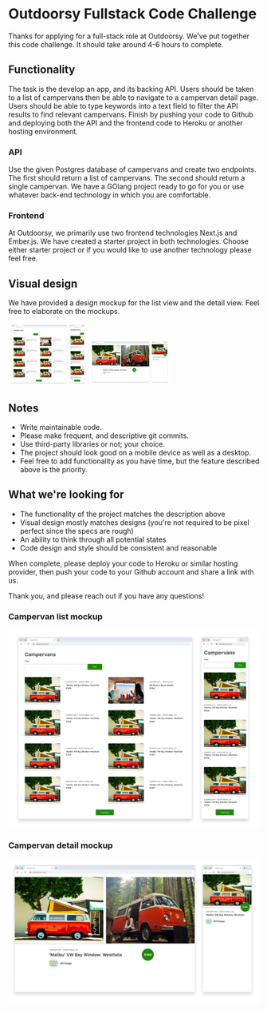 # Outdoorsy Fullstack Code Challenge

Thanks for applying for a full-stack role at Outdoorsy. We've put together this code challenge. It should take around 4-6 hours to complete.

## Functionality
The task is the develop an app, and its backing API.  Users should be taken to a list of campervans then be able to navigate to a campervan detail page. Users should be able to type keywords into a text field to filter the API results to find relevant campervans. Finish by pushing your code to Github and deploying both the API and the frontend code to Heroku or another hosting environment.

### API
Use the given Postgres database of campervans and create two endpoints. The first should return a list of campervans. The second should return a single campervan. We have a GOlang project ready to go for you or use whatever back-end technology in which you are comfortable.

### Frontend
At Outdoorsy, we primarily use two frontend technologies Next.js and Ember.js. We have created a starter project in both technologies. Choose either starter project or if you would like to use another technology please feel free.

## Visual design
We have provided a design mockup for the list view and the detail view. Feel free to elaborate on the mockups.

![visual-designs/list-view.jpg](./visual-designs/list-view-sm.jpg)
![visual-designs/detail-view.jpg](./visual-designs/detail-view-sm.jpg)

## Notes
- Write maintainable code.
- Please make frequent, and descriptive git commits.
- Use third-party libraries or not; your choice.
- The project should look good on a mobile device as well as a desktop.
- Feel free to add functionality as you have time, but the feature described above is the priority.

## What we're looking for
- The functionality of the project matches the description above
- Visual design mostly matches designs (you're not required to be pixel perfect since the specs are rough)
- An ability to think through all potential states
- Code design and style should be consistent and reasonable

When complete, please deploy your code to Heroku or similar hosting provider, then push your code to your Github account and share a link with us.

Thank you, and please reach out if you have any questions!

### Campervan list mockup
![visual-designs/list-view-sm.jpg](./visual-designs/list-view.jpg)

### Campervan detail mockup
![visual-designs/detail-view-sm.jpg](./visual-designs/detail-view.jpg)
